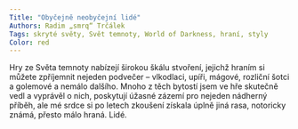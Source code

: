 ```yaml
---
Title: "Obyčejně neobyčejní lidé"
Authors: Radim „smrq“ Trčálek
Tags: skryté světy, Svět temnoty, World of Darkness, hraní, styly
Color: red
---
```

Hry ze Světa temnoty nabízejí širokou škálu stvoření, jejichž hraním si můžete zpříjemnit nejeden podvečer – vlkodlaci, upíři, mágové, rozliční šotci a golemové a nemálo dalšího. Mnoho z těch bytostí jsem ve hře skutečně vedl a vyprávěl
o nich, poskytují úžasné zázemí pro nejeden nádherný příběh, ale mé srdce si po letech zkoušení získala úplně jiná rasa, notoricky známá, přesto málo
hraná. Lidé.

